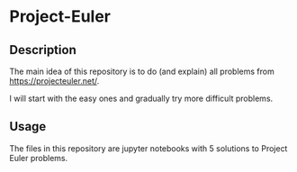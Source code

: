 # Project-Euler

## Description

The main idea of this repository is to do (and explain) all problems from https://projecteuler.net/.

I will start with the easy ones and gradually try more difficult problems.

## Usage

The files in this repository are jupyter notebooks with 5 solutions to Project Euler problems. 
